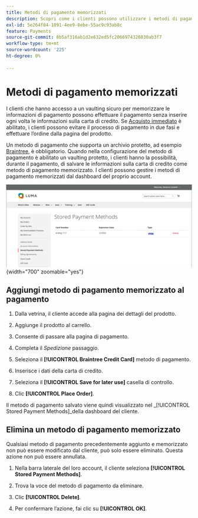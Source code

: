 ```yaml
---
title: Metodi di pagamento memorizzati
description: Scopri come i clienti possono utilizzare i metodi di pagamento memorizzati nella vetrina Commerce.
exl-id: 5e264f84-1891-4ee9-8ebe-55ac9c93ab8c
feature: Payments
source-git-commit: 8b5af316ab1d2e632ed5fc2066974326830ab3f7
workflow-type: tm+mt
source-wordcount: '225'
ht-degree: 0%

---
```


# Metodi di pagamento memorizzati

I clienti che hanno accesso a un vaulting sicuro per memorizzare le informazioni di pagamento possono effettuare il pagamento senza inserire ogni volta le informazioni sulla carta di credito. Se [Acquisto immediato](checkout-instant-purchase.md) è abilitato, i clienti possono evitare il processo di pagamento in due fasi e effettuare l’ordine dalla pagina del prodotto.

Un metodo di pagamento che supporta un archivio protetto, ad esempio [Braintree](braintree.md), è obbligatorio. Quando nella configurazione del metodo di pagamento è abilitato un vaulting protetto, i clienti hanno la possibilità, durante il pagamento, di salvare le informazioni sulla carta di credito come metodo di pagamento memorizzato. I clienti possono gestire i metodi di pagamento memorizzati dal dashboard del proprio account.

![Metodi di pagamento memorizzati](./assets/customer-account-stored-payment-methods.png){width="700" zoomable="yes"}

## Aggiungi metodo di pagamento memorizzato al pagamento

1. Dalla vetrina, il cliente accede alla pagina dei dettagli del prodotto.

1. Aggiunge il prodotto al carrello.

1. Consente di passare alla pagina di pagamento.

1. Completa il _Spedizione_ passaggio.

1. Seleziona il **[!UICONTROL Braintree Credit Card]** metodo di pagamento.

1. Inserisce i dati della carta di credito.

1. Seleziona il **[!UICONTROL Save for later use]** casella di controllo.

1. Clic **[!UICONTROL Place Order]**.

Il metodo di pagamento salvato viene quindi visualizzato nel _[!UICONTROL Stored Payment Methods]_della dashboard del cliente.

## Elimina un metodo di pagamento memorizzato

Qualsiasi metodo di pagamento precedentemente aggiunto e memorizzato non può essere modificato dal cliente, può solo essere eliminato. Questa azione non può essere annullata.

1. Nella barra laterale del loro account, il cliente seleziona **[!UICONTROL Stored Payment Methods]**.

1. Trova la voce del metodo di pagamento da eliminare.

1. Clic **[!UICONTROL Delete]**.

1. Per confermare l’azione, fai clic su **[!UICONTROL OK]**.
